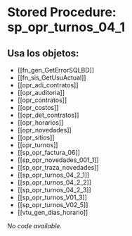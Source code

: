 # Stored Procedure: sp_opr_turnos_04_1

## Usa los objetos:
- [[fn_gen_GetErrorSQLBD]]
- [[fn_sis_GetUsuActual]]
- [[opr_adi_contratos]]
- [[opr_auditoria]]
- [[opr_contratos]]
- [[opr_costos]]
- [[opr_det_contratos]]
- [[opr_horarios]]
- [[opr_novedades]]
- [[opr_sitios]]
- [[opr_turnos]]
- [[sp_opr_factura_06]]
- [[sp_opr_novedades_001_1]]
- [[sp_opr_traza_novedades]]
- [[sp_opr_turnos_04_2_1]]
- [[sp_opr_turnos_04_2_2]]
- [[sp_opr_turnos_04_2_3]]
- [[sp_opr_turnos_V01_3]]
- [[sp_opr_turnos_V02_5]]
- [[vtu_gen_dias_horario]]

*No code available.*
